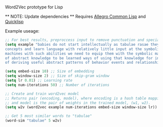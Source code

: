 Word2Vec prototype for Lisp

** NOTE: Update dependencies **
Requires [Allegro Common Lisp](https://franz.com/products/allegro-common-lisp/) and [Quicklisp](https://www.quicklisp.org/beta/)


Example useage:
```lisp
;; For best results, preproccess input to remove punctuation and special characters (and optionally, stopwords)
(setq example "babies do not start intellectually as tabulae rasae they rapidly build abstract knowledge and
concepts and learn language with relatively little input at the symbolic ie linguistic level to build
machines with such abilities we need to equip them with the symbolic machinery that can represent the kinds
of abstract knowledge to be learned ways of using that knowledge for inference of various sorts and ways
of deriving useful abstract patterns of behavior events and relationships from linguistic input")

(setq embed-size 10) ;; Size of embedding
(setq window-size 2) ;; Size of skip-gram window
(setq lr 0.01) ;; Learning rate
(setq num-iterations 50) ;; Number of iterations

;; Create and train word2vec model
;; Returns pair (encoding, model), where encoding is a hash table mapping words to one-hot encodings,
;; and model is the pair of weights in the trained model, (w1, w2).
(setq w2v (word2vec example num-iterations embed-size window-size lr))

;; Get 5 most similar words to "tabulae"
(word-sim "tabulae" 5 w2v)
```

